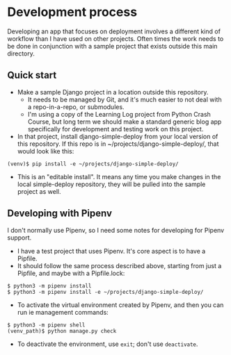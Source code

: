 Development process
===

Developing an app that focuses on deployment involves a different kind of workflow than I have used on other projects. Often times the work needs to be done in conjunction with a sample project that exists outside this main directory.

Quick start
---

- Make a sample Django project in a location outside this repository.
  - It needs to be managed by Git, and it's much easier to not deal with a repo-in-a-repo, or submodules.
  - I'm using a copy of the Learning Log project from Python Crash Course, but long term we should make a standard generic blog app specifically for development and testing work on this project.
- In that project, install django-simple-deploy from your local version of this repository. If this repo is in ~/projects/django-simple-deploy/, that would look like this:
```
(venv)$ pip install -e ~/projects/django-simple-deploy/
```
- This is an "editable install". It means any time you make changes in the local simple-deploy repository, they will be pulled into the sample project as well.


Developing with Pipenv
---

I don't normally use Pipenv, so I need some notes for developing for Pipenv support.  

- I have a test project that uses Pipenv. It's core aspect is to have a Pipfile.
- It should follow the same process described above, starting from just a Pipfile, and maybe with a Pipfile.lock:
```
$ python3 -m pipenv install
$ python3 -m pipenv install -e ~/projects/django-simple-deploy/
```
- To activate the virtual environment created by Pipenv, and then you can run ie management commands:
```
$ python3 -m pipenv shell
(venv_path)$ python manage.py check
```
- To deactivate the environment, use `exit`; don't use `deactivate`.
